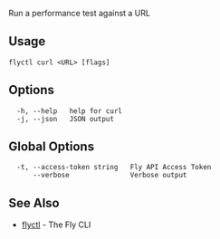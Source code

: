 Run a performance test against a URL


## Usage
~~~
flyctl curl <URL> [flags]
~~~

## Options

~~~
  -h, --help   help for curl
  -j, --json   JSON output
~~~

## Global Options

~~~
  -t, --access-token string   Fly API Access Token
      --verbose               Verbose output
~~~

## See Also

* [flyctl](/docs/flyctl/help/)	 - The Fly CLI

